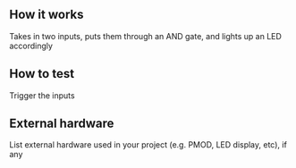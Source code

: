 <!---

This file is used to generate your project datasheet. Please fill in the information below and delete any unused
sections.

You can also include images in this folder and reference them in the markdown. Each image must be less than
512 kb in size, and the combined size of all images must be less than 1 MB.
-->

## How it works

Takes in two inputs, puts them through an AND gate, and lights up an LED accordingly

## How to test

Trigger the inputs

## External hardware

List external hardware used in your project (e.g. PMOD, LED display, etc), if any
